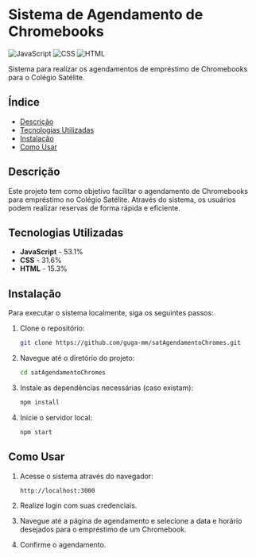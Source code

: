 # Sistema de Agendamento de Chromebooks

![JavaScript](https://img.shields.io/badge/JavaScript-53.1%25-yellow)
![CSS](https://img.shields.io/badge/CSS-31.6%25-blue)
![HTML](https://img.shields.io/badge/HTML-15.3%25-orange)

Sistema para realizar os agendamentos de empréstimo de Chromebooks para o Colégio Satélite.

## Índice
- [Descrição](#descrição)
- [Tecnologias Utilizadas](#tecnologias-utilizadas)
- [Instalação](#instalação)
- [Como Usar](#como-usar)

## Descrição
Este projeto tem como objetivo facilitar o agendamento de Chromebooks para empréstimo no Colégio Satélite. Através do sistema, os usuários podem realizar reservas de forma rápida e eficiente.

## Tecnologias Utilizadas
- **JavaScript** - 53.1%
- **CSS** - 31.6%
- **HTML** - 15.3%

## Instalação
Para executar o sistema localmente, siga os seguintes passos:

1. Clone o repositório:
    ```bash
    git clone https://github.com/guga-mm/satAgendamentoChromes.git
    ```

2. Navegue até o diretório do projeto:
    ```bash
    cd satAgendamentoChromes
    ```

3. Instale as dependências necessárias (caso existam):
    ```bash
    npm install
    ```

4. Inicie o servidor local:
    ```bash
    npm start
    ```

## Como Usar
1. Acesse o sistema através do navegador:
    ```
    http://localhost:3000
    ```

2. Realize login com suas credenciais.

3. Navegue até a página de agendamento e selecione a data e horário desejados para o empréstimo de um Chromebook.

4. Confirme o agendamento.
